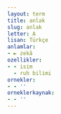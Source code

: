 ```yaml
---
layout: term
title: anlak
slug: anlak
letter: A
lisan: Türkçe
anlamlar:
- ► zekâ
ozellikler:
- - isim
  - ruh bilimi
ornekler:
- - ''
orneklerkaynak:
- - ''
---
```

